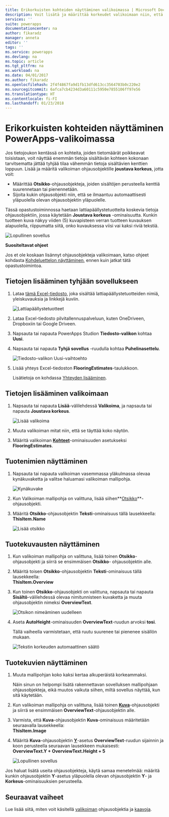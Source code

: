 ```yaml
---
title: Erikorkuisten kohteiden näyttäminen valikoimassa | Microsoft Docs
description: Voit lisätä ja määrittää korkeudet valikoimaan niin, että ne sopivat automaattisesti kunkin kohteen sisältöön
services: ''
suite: powerapps
documentationcenter: na
author: fikaradz
manager: anneta
editor: ''
tags: ''
ms.service: powerapps
ms.devlang: na
ms.topic: article
ms.tgt_pltfrm: na
ms.workload: na
ms.date: 04/01/2017
ms.author: fikaradz
ms.openlocfilehash: 2f4f4867fa9d1fb13dfd613cc3564703b0c220e2
ms.sourcegitcommit: 6afca7cb4234d3a60111c5950e7855106ff97e56
ms.translationtype: HT
ms.contentlocale: fi-FI
ms.lasthandoff: 01/23/2018
---
```

# <a name="show-items-of-different-heights-in-a-powerapps-gallery"></a>Erikorkuisten kohteiden näyttäminen PowerApps-valikoimassa
Jos tietojoukon kentässä on kohteita, joiden tietomäärät poikkeavat toisistaan, voit näyttää enemmän tietoja sisältävän kohteen kokonaan tarvitsematta jättää tyhjää tilaa vähemmän tietoja sisältävien kenttien loppuun. Lisää ja määritä valikoiman ohjausobjektille **joustava korkeus**, jotta voit:

* Määrittää **Otsikko**-ohjausobjekteja, joiden sisältöjen perusteella kenttiä suurennetaan tai pienennetään.
* Sijoita kukin ohjausobjekti niin, että se ilmaantuu automaattisesti yläpuolella olevan ohjausobjektin yläpuolelle.

Tässä opastustoiminnossa haetaan lattiapäällystetuotteita koskevia tietoja ohjausobjektiin, jossa käytetään **Joustava korkeus** -ominaisuutta. Kunkin tuotteen kuva näkyy viiden (5) kuvapisteen verran tuotteen kuvauksen alapuolella, riippumatta siitä, onko kuvauksessa viisi vai kaksi riviä tekstiä.

![Lopullinen sovellus](./media/gallery-dynamic-sizing/dynamic-app.png)

**Suositeltavat ohjeet**

Jos et ole koskaan lisännyt ohjausobjekteja valikoimaan, katso ohjeet kohdasta [Kohdeluettelon näyttäminen](add-gallery.md), ennen kuin jatkat tätä opastustoimintoa.

## <a name="add-data-to-a-blank-app"></a>Tietojen lisääminen tyhjään sovellukseen
1. Lataa [tämä Excel-tiedosto](https://az787822.vo.msecnd.net/documentation/get-started-from-data/FlooringEstimates.xlsx), joka sisältää lattiapäällystetuotteiden nimiä, yleiskuvauksia ja linkkejä kuviin.

    ![Lattiapäällystetuotteet](./media/gallery-dynamic-sizing/flooring-products.png)

2. Lataa Excel-tiedosto pilvitallennuspalveluun, kuten OneDriveen, Dropboxiin tai Google Driveen.

3. Napsauta tai napauta PowerApps Studion **Tiedosto-valikon** kohtaa **Uusi**.

4. Napsauta tai napauta **Tyhjä sovellus** -ruudulla kohtaa **Puhelinasettelu**.

    ![Tiedosto-valikon Uusi-vaihtoehto](./media/gallery-dynamic-sizing/blank-app.png)

5. Lisää yhteys Excel-tiedoston **FlooringEstimates**-taulukkoon.

    Lisätietoja on kohdassa [Yhteyden lisääminen](add-data-connection.md).

## <a name="add-data-to-a-gallery"></a>Tietojen lisääminen valikoimaan
1. Napsauta tai napauta **Lisää**-välilehdessä **Valikoima**, ja napsauta tai napauta **Joustava korkeus**.

    ![Lisää valikoima](./media/gallery-dynamic-sizing/add-flexible.png)
2. Muuta valikoiman mitat niin, että se täyttää koko näytön.

3. Määritä valikoiman **[Kohteet](controls/properties-core.md)**-ominaisuuden asetukseksi **FlooringEstimates**.

## <a name="show-the-product-names"></a>Tuotenimien näyttäminen
1. Napsauta tai napauta valikoiman vasemmassa yläkulmassa olevaa kynäkuvaketta ja valitse haluamasi valikoiman mallipohja.

    ![Kynäkuvake](./media/gallery-dynamic-sizing/edit-template.png)

2. Kun Valikoiman mallipohja on valittuna, lisää siihen**[Otsikko](controls/control-text-box.md)**- ohjausobjekti.

3. Määritä **Otsikko**-ohjausobjektin **Teksti**-ominaisuus tällä lausekkeella:<br>
   **ThisItem.Name**

    ![Lisää otsikko](./media/gallery-dynamic-sizing/add-text-box.png)

## <a name="show-the-product-overviews"></a>Tuotekuvausten näyttäminen
1. Kun valikoiman mallipohja on valittuna, lisää toinen **Otsikko**-ohjausobjekti ja siirrä se ensimmäisen **Otsikko**- ohjausobjektin alle.  

2. Määritä toisen **Otsikko**-ohjausobjektin **Teksti**-ominaisuus tällä lausekkeella:<br> **ThisItem.Overview**

3. Kun toinen **Otsikko**-ohjausobjekti on valittuna, napsauta tai napauta **Sisältö**-välilehdessä olevaa nimitunnisteen kuvaketta ja muuta ohjausobjektin nimeksi **OverviewText**.

    ![Otsikon nimeäminen uudelleen](./media/gallery-dynamic-sizing/rename-text-box.png)

4. Aseta **AutoHeight**-ominaisuuden **OverviewText**-ruudun arvoksi **tosi**.

    Tällä vaiheella varmistetaan, että ruutu suurenee tai pienenee sisällön mukaan.

      ![Tekstin korkeuden automaattinen säätö](./media/gallery-dynamic-sizing/autoheight-text.png)

## <a name="show-the-product-images"></a>Tuotekuvien näyttäminen
1. Muuta mallipohjan koko kaksi kertaa alkuperäistä korkeammaksi.

    Näin sinun on helpompi lisätä rakennettavan sovelluksen mallipohjaan ohjausobjekteja, eikä muutos vaikuta siihen, miltä sovellus näyttää, kun sitä käytetään.

2. Kun valikoiman mallipohja on valittuna, lisää toinen **[Kuva](controls/control-image.md)**-ohjausobjekti ja siirrä se ensimmäisen **OverviewText**-ohjausobjektin alle.

3. Varmista, että **Kuva**-ohjausobjektin **Kuva**-ominaisuus määritetään seuraavalla lausekkeella:<br>
    **ThisItem.Image**

4. Määritä **Kuva**-ohjausobjektin **[Y](controls/properties-core.md)**-asetus **OverviewText**-ruudun sijainnin ja koon perusteella seuraavan lausekkeen mukaisesti:
   <br>**OverviewText.Y + OverviewText.Height + 5**

    ![Lopullinen sovellus](./media/gallery-dynamic-sizing/final-app.png)

Jos haluat lisätä useita ohjausobjekteja, käytä samaa menetelmää: määritä kunkin ohjausobjektin **Y**-asetus yläpuolella olevan ohjausobjektin **Y**- ja **Korkeus**-ominaisuuksien perusteella.

## <a name="next-steps"></a>Seuraavat vaiheet
Lue lisää siitä, miten voit käsitellä [valikoiman](working-with-forms.md) ohjausobjektia ja [kaavoja](working-with-formulas.md).
